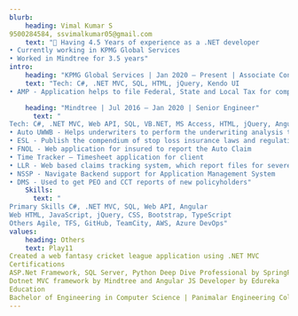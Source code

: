 ```yaml
---
blurb:
    heading: Vimal Kumar S
9500284584, ssvimalkumar05@gmail.com
    text: " Having 4.5 Years of experience as a .NET developer
• Currently working in KPMG Global Services
• Worked in Mindtree for 3.5 years"
intro:
    heading: "KPMG Global Services | Jan 2020 – Present | Associate Consultant"
    text: "Tech: C#, .NET MVC, SQL, HTML, jQuery, Kendo UI
• AMP - Application helps to file Federal, State and Local Tax for companies"

    heading: "Mindtree | Jul 2016 – Jan 2020 | Senior Engineer"
      text: "
Tech: C#, .NET MVC, Web API, SQL, VB.NET, MS Access, HTML, jQuery, Angular
• Auto UWWB - Helps underwriters to perform the underwriting analysis to price an account
• ESL - Publish the compendium of stop loss insurance laws and regulations to external user
• FNOL - Web application for insured to report the Auto Claim
• Time Tracker – Timesheet application for client
• LLR - Web based claims tracking system, which report files for severe loss events
• NSSP - Navigate Backend support for Application Management System
• DMS - Used to get PEO and CCT reports of new policyholders"
    Skills:
      text: "
Primary Skills C#, .NET MVC, SQL, Web API, Angular
Web HTML, JavaScript, jQuery, CSS, Bootstrap, TypeScript
Others Agile, TFS, GitHub, TeamCity, AWS, Azure DevOps"
values:
    heading: Others
    text: Play11
Created a web fantasy cricket league application using .NET MVC
Certifications
ASP.Net Framework, SQL Server, Python Deep Dive Professional by SpringPeople 
Dotnet MVC framework by Mindtree and Angular JS Developer by Edureka
Education
Bachelor of Engineering in Computer Science | Panimalar Engineering College | 2012 - 2016.
---
```



